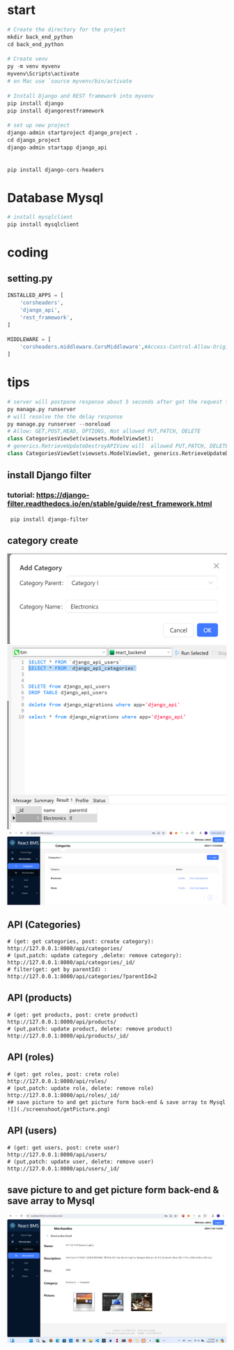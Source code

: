 # start
```py
# Create the directory for the project
mkdir back_end_python
cd back_end_python

# Create venv 
py -m venv myvenv
myvenv\Scripts\activate
# on Mac use `source myvenv/bin/activate

# Install Django and REST framework into myvenv
pip install django
pip install djangorestframework

# set up new project
django-admin startproject django_project .
cd django_project
django-admin startapp django_api


pip install django-cors-headers
```

# Database Mysql
```py
# install mysqlclient
pip install mysqlclient
```
# coding
## setting.py
```py
INSTALLED_APPS = [
    'corsheaders',
    'django_api',
    'rest_framework',
]

MIDDLEWARE = [
    'corsheaders.middleware.CorsMiddleware',#Access-Control-Allow-Origin
]
```
# tips
```python
# server will postpone response about 5 seconds after got the request from front-end.
py manage.py runserver
# will resolve the the delay response
py manage.py runserver --noreload
# Allow: GET,POST,HEAD, OPTIONS, Not allowed PUT,PATCH, DELETE  
class CategoriesViewSet(viewsets.ModelViewSet):
# generics.RetrieveUpdateDestroyAPIView will  allowed PUT,PATCH, DELETE 
class CategoriesViewSet(viewsets.ModelViewSet, generics.RetrieveUpdateDestroyAPIView):    
```
## install Django filter
### tutorial: https://django-filter.readthedocs.io/en/stable/guide/rest_framework.html
```
 pip install django-filter
```
## category create
![](./screenshoot/categoryCreate.png)
![](./screenshoot/categorydb.png)
![](./screenshoot/categories.png)

## API (Categories)
```
# (get: get categories, post: create category): 
http://127.0.0.1:8000/api/categories/ 
# (put,patch: update category ,delete: remove category): 
http://127.0.0.1:8000/api/categories/_id/
# filter(get: get by parentId) : 
http://127.0.0.1:8000/api/categories/?parentId=2

```
## API (products)
```
# (get: get products, post: crete product)
http://127.0.0.1:8000/api/products/ 
# (put,patch: update product, delete: remove product)
http://127.0.0.1:8000/api/products/_id/ 
```
## API (roles)
```
# (get: get roles, post: crete role)
http://127.0.0.1:8000/api/roles/ 
# (put,patch: update role, delete: remove role)
http://127.0.0.1:8000/api/roles/_id/ 
## save picture to and get picture form back-end & save array to Mysql
![](./screenshoot/getPicture.png)
```
## API (users)
```
# (get: get users, post: crete user)
http://127.0.0.1:8000/api/users/ 
# (put,patch: update user, delete: remove user)
http://127.0.0.1:8000/api/users/_id/ 
```
## save picture to and get picture form back-end & save array to Mysql
![](./screenshoot/getPicture.png)


